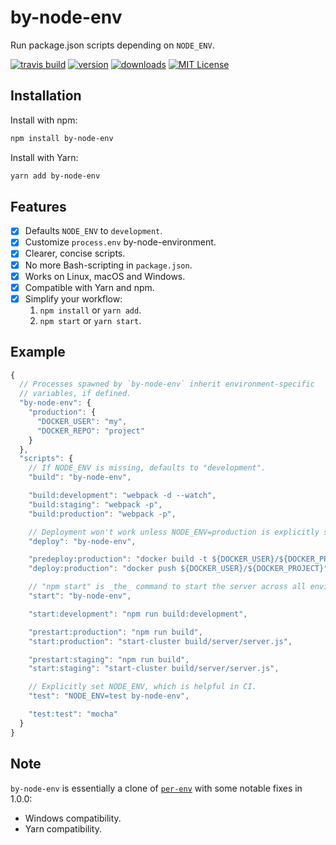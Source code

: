 # by-node-env

Run package.json scripts depending on `NODE_ENV`.

[![travis build](https://img.shields.io/travis/shian15810/by-node-env.svg)](https://travis-ci.org/shian15810/by-node-env)
[![version](https://img.shields.io/npm/v/by-node-env.svg)](http://npm.im/by-node-env)
[![downloads](https://img.shields.io/npm/dm/by-node-env.svg)](http://npm-stat.com/charts.html?package=by-node-env)
[![MIT License](https://img.shields.io/npm/l/by-node-env.svg)](http://opensource.org/licenses/MIT)

## Installation

Install with npm:

```sh
npm install by-node-env
```

Install with Yarn:

```sh
yarn add by-node-env
```

## Features

- [x] Defaults `NODE_ENV` to `development`.
- [x] Customize `process.env` by-node-environment.
- [x] Clearer, concise scripts.
- [x] No more Bash-scripting in `package.json`.
- [x] Works on Linux, macOS and Windows.
- [x] Compatible with Yarn and npm.
- [x] Simplify your workflow:
  1. `npm install` or `yarn add`.
  2. `npm start` or `yarn start`.

## Example

```js
{
  // Processes spawned by `by-node-env` inherit environment-specific
  // variables, if defined.
  "by-node-env": {
    "production": {
      "DOCKER_USER": "my",
      "DOCKER_REPO": "project"
    }
  },
  "scripts": {
    // If NODE_ENV is missing, defaults to "development".
    "build": "by-node-env",

    "build:development": "webpack -d --watch",
    "build:staging": "webpack -p",
    "build:production": "webpack -p",

    // Deployment won't work unless NODE_ENV=production is explicitly set.
    "deploy": "by-node-env",

    "predeploy:production": "docker build -t ${DOCKER_USER}/${DOCKER_PROJECT} .",
    "deploy:production": "docker push ${DOCKER_USER}/${DOCKER_PROJECT}",

    // "npm start" is _the_ command to start the server across all environments.
    "start": "by-node-env",

    "start:development": "npm run build:development",

    "prestart:production": "npm run build",
    "start:production": "start-cluster build/server/server.js",

    "prestart:staging": "npm run build",
    "start:staging": "start-cluster build/server/server.js",

    // Explicitly set NODE_ENV, which is helpful in CI.
    "test": "NODE_ENV=test by-node-env",

    "test:test": "mocha"
  }
}
```

## Note

`by-node-env` is essentially a clone of [`per-env`](https://www.npmjs.com/package/per-env) with some notable fixes in 1.0.0:

- Windows compatibility.
- Yarn compatibility.

